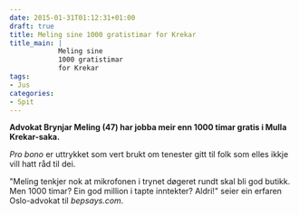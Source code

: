 ```yaml
---
date: 2015-01-31T01:12:31+01:00
draft: true
title: Meling sine 1000 gratistimar for Krekar
title_main: |
            Meling sine  
            1000 gratistimar  
            for Krekar
tags:
- Jus
categories:
- Spit
---
```

**Advokat Brynjar Meling (47) har jobba meir enn 1000 timar gratis i Mulla Krekar-saka.**

*Pro bono* er uttrykket som vert brukt om tenester gitt til folk som elles ikkje vill hatt råd til dei.

<!--more-->

"Meling tenkjer nok at mikrofonen i trynet døgeret rundt skal bli god butikk. Men 1000 timar? Ein god million i tapte inntekter? Aldri!" seier ein erfaren Oslo-advokat til *bepsays.com*.
